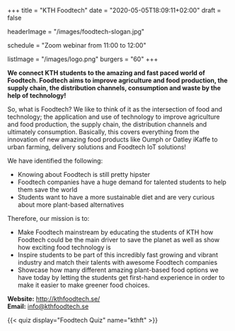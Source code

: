 +++
title = "KTH Foodtech"
date = "2020-05-05T18:09:11+02:00"
draft = false

headerImage = "/images/foodtech-slogan.jpg"

schedule = "Zoom webinar from 11:00 to 12:00"

listImage = "/images/logo.png"
burgers = "60"
+++

**We connect KTH students to the amazing and fast paced world of Foodtech.
Foodtech aims to improve agriculture and food production, the supply chain,
the distribution channels, consumption and waste by the help of technology!**

So, what is Foodtech? We like to think of it as the intersection of food
and technology; the application and use of technology to improve agriculture
and food production, the supply chain, the distribution channels and ultimately
consumption. Basically, this covers everything from the innovation of new
amazing food products like Oumph or Oatley iKaffe to urban farming, delivery
solutions and Foodtech IoT solutions!

We have identified the following:

 * Knowing about Foodtech is still pretty hipster
 * Foodtech companies have a huge demand for talented students to help them
    save the world
 * Students want to have a more sustainable diet and are very curious about more 
    plant-based alternatives

Therefore, our mission is to:

 * Make Foodtech mainstream by educating the students of KTH how Foodtech 
    could be the main driver to save the planet as well as show how exciting food 
    technology is
 * Inspire students to be part of this incredibly fast growing and vibrant industry 
    and match their talents with awesome Foodtech companies
 * Showcase how many different amazing plant-based food options we have 
    today by letting the students get first-hand experience in order to make it 
    easier to make greener food choices.

**Website:** http://kthfoodtech.se/ \
**Email:** [info@kthfoodtech.se](mailto:info@kthfoodtech.se)

{{< quiz display="Foodtech Quiz" name="kthft" >}}
